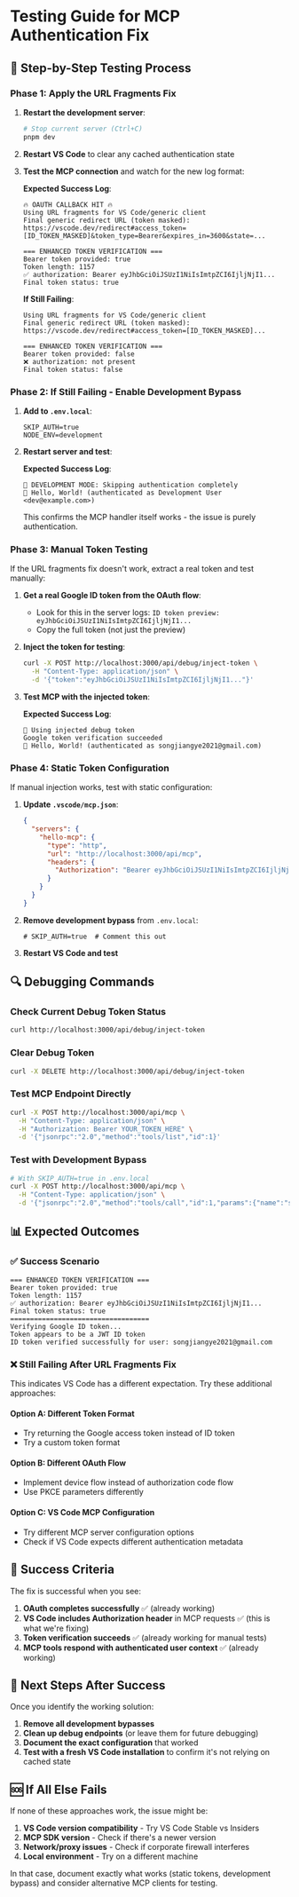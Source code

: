 # Testing Guide for MCP Authentication Fix

## 🎯 Step-by-Step Testing Process

### Phase 1: Apply the URL Fragments Fix

1. **Restart the development server**:
   ```bash
   # Stop current server (Ctrl+C)
   pnpm dev
   ```

2. **Restart VS Code** to clear any cached authentication state

3. **Test the MCP connection** and watch for the new log format:

   **Expected Success Log**:
   ```
   🔥 OAUTH CALLBACK HIT 🔥
   Using URL fragments for VS Code/generic client
   Final generic redirect URL (token masked): https://vscode.dev/redirect#access_token=[ID_TOKEN_MASKED]&token_type=Bearer&expires_in=3600&state=...
   
   === ENHANCED TOKEN VERIFICATION ===
   Bearer token provided: true
   Token length: 1157
   ✅ authorization: Bearer eyJhbGciOiJSUzI1NiIsImtpZCI6IjljNjI1...
   Final token status: true
   ```

   **If Still Failing**:
   ```
   Using URL fragments for VS Code/generic client
   Final generic redirect URL (token masked): https://vscode.dev/redirect#access_token=[ID_TOKEN_MASKED]...
   
   === ENHANCED TOKEN VERIFICATION ===
   Bearer token provided: false
   ❌ authorization: not present
   Final token status: false
   ```

### Phase 2: If Still Failing - Enable Development Bypass

1. **Add to `.env.local`**:
   ```env
   SKIP_AUTH=true
   NODE_ENV=development
   ```

2. **Restart server and test**:
   
   **Expected Success Log**:
   ```
   🚨 DEVELOPMENT MODE: Skipping authentication completely
   👋 Hello, World! (authenticated as Development User <dev@example.com>)
   ```

   This confirms the MCP handler itself works - the issue is purely authentication.

### Phase 3: Manual Token Testing

If the URL fragments fix doesn't work, extract a real token and test manually:

1. **Get a real Google ID token from the OAuth flow**:
   - Look for this in the server logs: `ID token preview: eyJhbGciOiJSUzI1NiIsImtpZCI6IjljNjI1...`
   - Copy the full token (not just the preview)

2. **Inject the token for testing**:
   ```bash
   curl -X POST http://localhost:3000/api/debug/inject-token \
     -H "Content-Type: application/json" \
     -d '{"token":"eyJhbGciOiJSUzI1NiIsImtpZCI6IjljNjI1..."}'
   ```

3. **Test MCP with the injected token**:
   
   **Expected Success Log**:
   ```
   🧪 Using injected debug token
   Google token verification succeeded
   👋 Hello, World! (authenticated as songjiangye2021@gmail.com)
   ```

### Phase 4: Static Token Configuration

If manual injection works, test with static configuration:

1. **Update `.vscode/mcp.json`**:
   ```json
   {
     "servers": {
       "hello-mcp": {
         "type": "http",
         "url": "http://localhost:3000/api/mcp",
         "headers": {
           "Authorization": "Bearer eyJhbGciOiJSUzI1NiIsImtpZCI6IjljNjI1..."
         }
       }
     }
   }
   ```

2. **Remove development bypass** from `.env.local`:
   ```env
   # SKIP_AUTH=true  # Comment this out
   ```

3. **Restart VS Code and test**

## 🔍 Debugging Commands

### Check Current Debug Token Status
```bash
curl http://localhost:3000/api/debug/inject-token
```

### Clear Debug Token
```bash
curl -X DELETE http://localhost:3000/api/debug/inject-token
```

### Test MCP Endpoint Directly
```bash
curl -X POST http://localhost:3000/api/mcp \
  -H "Content-Type: application/json" \
  -H "Authorization: Bearer YOUR_TOKEN_HERE" \
  -d '{"jsonrpc":"2.0","method":"tools/list","id":1}'
```

### Test with Development Bypass
```bash
# With SKIP_AUTH=true in .env.local
curl -X POST http://localhost:3000/api/mcp \
  -H "Content-Type: application/json" \
  -d '{"jsonrpc":"2.0","method":"tools/call","id":1,"params":{"name":"say_hello","arguments":{"name":"Test"}}}'
```

## 📊 Expected Outcomes

### ✅ Success Scenario
```
=== ENHANCED TOKEN VERIFICATION ===
Bearer token provided: true
Token length: 1157
✅ authorization: Bearer eyJhbGciOiJSUzI1NiIsImtpZCI6IjljNjI1...
Final token status: true
===================================
Verifying Google ID token...
Token appears to be a JWT ID token
ID token verified successfully for user: songjiangye2021@gmail.com
```

### ❌ Still Failing After URL Fragments Fix
This indicates VS Code has a different expectation. Try these additional approaches:

#### Option A: Different Token Format
- Try returning the Google access token instead of ID token
- Try a custom token format

#### Option B: Different OAuth Flow
- Implement device flow instead of authorization code flow
- Use PKCE parameters differently

#### Option C: VS Code MCP Configuration
- Try different MCP server configuration options
- Check if VS Code expects different authentication metadata

## 🎯 Success Criteria

The fix is successful when you see:

1. **OAuth completes successfully** ✅ (already working)
2. **VS Code includes Authorization header** in MCP requests ✅ (this is what we're fixing)
3. **Token verification succeeds** ✅ (already working for manual tests)
4. **MCP tools respond with authenticated user context** ✅ (already working)

## 🚀 Next Steps After Success

Once you identify the working solution:

1. **Remove all development bypasses**
2. **Clean up debug endpoints** (or leave them for future debugging)
3. **Document the exact configuration** that worked
4. **Test with a fresh VS Code installation** to confirm it's not relying on cached state

## 🆘 If All Else Fails

If none of these approaches work, the issue might be:

1. **VS Code version compatibility** - Try VS Code Stable vs Insiders
2. **MCP SDK version** - Check if there's a newer version
3. **Network/proxy issues** - Check if corporate firewall interferes
4. **Local environment** - Try on a different machine

In that case, document exactly what works (static tokens, development bypass) and consider alternative MCP clients for testing.